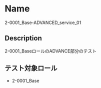 Name
====
2-0001_Base-ADVANCED_service_01

## Description

2-0001_BaseロールのADVANCE部分のテスト

## テスト対象ロール
- 2-0001_Base

